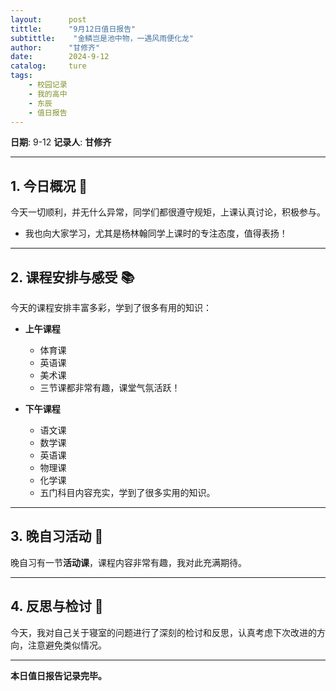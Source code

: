 ```yaml
---
layout:      post
tittle:      "9月12日值日报告"
subtittle:    "金鳞岂是池中物，一遇风雨便化龙"
author:      "甘修齐"
date:        2024-9-12
catalog:     ture
tags: 
    - 校园记录
    - 我的高中
    - 东辰
    - 值日报告
---
```


**日期**: 9-12
**记录人**: **甘修齐**

---

## 1. 今日概况 🌟  
今天一切顺利，并无什么异常，同学们都很遵守规矩，上课认真讨论，积极参与。  
- 我也向大家学习，尤其是杨林翰同学上课时的专注态度，值得表扬！

---

## 2. 课程安排与感受 📚  
今天的课程安排丰富多彩，学到了很多有用的知识：  
- **上午课程**  
  - 体育课  
  - 英语课  
  - 美术课  
  - 三节课都非常有趣，课堂气氛活跃！

- **下午课程**  
  - 语文课  
  - 数学课  
  - 英语课  
  - 物理课  
  - 化学课  
  - 五门科目内容充实，学到了很多实用的知识。

---

## 3. 晚自习活动 🌙  
晚自习有一节**活动课**，课程内容非常有趣，我对此充满期待。

---

## 4. 反思与检讨 🤔  
今天，我对自己关于寝室的问题进行了深刻的检讨和反思，认真考虑下次改进的方向，注意避免类似情况。

---

**本日值日报告记录完毕。**
